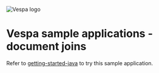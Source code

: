 <!-- Copyright Yahoo. Licensed under the terms of the Apache 2.0 license. See LICENSE in the project root. -->

![Vespa logo](https://vespa.ai/assets/vespa-logo-color.png)

# Vespa sample applications - document joins

Refer to [getting-started-java](https://cloud.vespa.ai/en/getting-started-java) to try this sample application.
